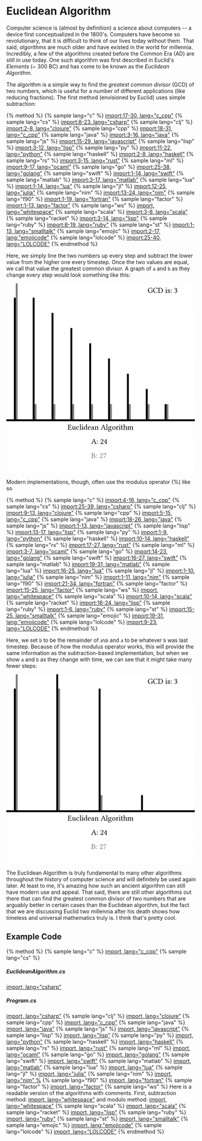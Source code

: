 # Euclidean Algorithm

Computer science is (almost by definition) a science about computers -- a device first conceptualized in the 1800's. Computers have become so revolutionary, that it is difficult to think of our lives today without them. That said, *algorithms* are much older and have existed in the world for millennia. Incredibly, a few of the algorithms created before the Common Era (AD) are still in use today. One such algorithm was first described in Euclid's *Elements* (~ 300 BC) and has come to be known as the *Euclidean Algorithm*.

The algorithm is a simple way to find the *greatest common divisor* (GCD) of two numbers, which is useful for a number of different applications (like reducing fractions). The first method (envisioned by Euclid) uses simple subtraction:

{% method %}
{% sample lang="c" %}
[import:17-30, lang="c_cpp"](code/c/euclidean_example.c)
{% sample lang="cs" %}
[import:8-23, lang="csharp"](code/csharp/EuclideanAlgorithm.cs)
{% sample lang="clj" %}
[import:2-8, lang="clojure"](code/clojure/euclidean_example.clj)
{% sample lang="cpp" %}
[import:18-31, lang="c_cpp"](code/c++/euclidean.cpp)
{% sample lang="java" %}
[import:3-16, lang="java"](code/java/EuclideanAlgo.java)
{% sample lang="js" %}
[import:15-29, lang="javascript"](code/javascript/euclidean_example.js)
{% sample lang="lisp" %}
[import:3-12, lang="lisp"](code/lisp/euclidean_algorithm.lisp)
{% sample lang="py" %}
[import:11-22, lang="python"](code/python/euclidean_example.py)
{% sample lang="haskell" %}
[import:2-8, lang="haskell"](code/haskell/euclidean_example.hs)
{% sample lang="rs" %}
[import:3-15, lang="rust"](code/rust/euclidean_example.rs)
{% sample lang="ml" %}
[import:9-17, lang="ocaml"](code/ocaml/euclidean_example.ml)
{% sample lang="go" %}
[import:25-38, lang="golang"](code/go/euclidean.go)
{% sample lang="swift" %}
[import:1-14, lang="swift"](code/swift/euclidean_algorithm.swift)
{% sample lang="matlab" %}
[import:3-17, lang="matlab"](code/matlab/euclidean.m)
{% sample lang="lua" %}
[import:1-14, lang="lua"](code/lua/euclidean.lua)
{% sample lang="jl" %}
[import:12-25, lang="julia"](code/julia/euclidean.jl)
{% sample lang="nim" %}
[import:13-24, lang="nim"](code/nim/euclid_algorithm.nim)
{% sample lang="f90" %}
[import:1-19, lang="fortran"](code/fortran/euclidean.f90)
{% sample lang="factor" %}
[import:1-13, lang="factor"](code/factor/euclid.factor)
{% sample lang="ws" %}
[import, lang="whitespace"](code/whitespace/euclidian_sub.ws)
{% sample lang="scala" %}
[import:3-8, lang="scala"](code/scala/euclidean.scala)
{% sample lang="racket" %}
[import:3-14, lang="lisp"](code/racket/euclidean_algorithm.rkt)
{% sample lang="ruby" %}
[import:8-19, lang="ruby"](code/ruby/euclidean.rb)
{% sample lang="st" %}
[import:1-13, lang="smalltalk"](code/smalltalk/euclid.st)
{% sample lang="emojic" %}
[import:2-17, lang:"emojicode"](code/emojicode/euclidean_algorithm.emojic)
{% sample lang="lolcode" %}
[import:25-40, lang="LOLCODE"](code/lolcode/euclid.lol)
{% endmethod %}

Here, we simply line the two numbers up every step and subtract the lower value from the higher one every timestep. Once the two values are equal, we call that value the greatest common divisor. A graph of `a` and `b` as they change every step would look something like this:

<p>
    <img  class="center" src="res/subtraction.png" width="500" />
</p>

Modern implementations, though, often use the modulus operator (%) like so

{% method %}
{% sample lang="c" %}
[import:4-16, lang="c_cpp"](code/c/euclidean_example.c)
{% sample lang="cs" %}
[import:25-39, lang="csharp"](code/csharp/EuclideanAlgorithm.cs)
{% sample lang="clj" %}
[import:9-13, lang="clojure"](code/clojure/euclidean_example.clj)
{% sample lang="cpp" %}
[import:5-15, lang="c_cpp"](code/c++/euclidean.cpp)
{% sample lang="java" %}
[import:18-26, lang="java"](code/java/EuclideanAlgo.java)
{% sample lang="js" %}
[import:1-13, lang="javascript"](code/javascript/euclidean_example.js)
{% sample lang="lisp" %}
[import:13-17, lang="lisp"](code/lisp/euclidean_algorithm.lisp)
{% sample lang="py" %}
[import:1-9, lang="python"](code/python/euclidean_example.py)
{% sample lang="haskell" %}
[import:10-14, lang="haskell"](code/haskell/euclidean_example.hs)
{% sample lang="rs" %}
[import:17-27, lang="rust"](code/rust/euclidean_example.rs)
{% sample lang="ml" %}
[import:3-7, lang="ocaml"](code/ocaml/euclidean_example.ml)
{% sample lang="go" %}
[import:14-23, lang="golang"](code/go/euclidean.go)
{% sample lang="swift" %}
[import:16-27, lang="swift"](code/swift/euclidean_algorithm.swift)
{% sample lang="matlab" %}
[import:19-31, lang="matlab"](code/matlab/euclidean.m)
{% sample lang="lua" %}
[import:16-25, lang="lua"](code/lua/euclidean.lua)
{% sample lang="jl" %}
[import:1-10, lang="julia"](code/julia/euclidean.jl)
{% sample lang="nim" %}
[import:1-11, lang="nim"](code/nim/euclid_algorithm.nim)
{% sample lang="f90" %}
[import:21-34, lang="fortran"](code/fortran/euclidean.f90)
{% sample lang="factor" %}
[import:15-25, lang="factor"](code/factor/euclid.factor)
{% sample lang="ws" %}
[import, lang="whitespace"](code/whitespace/euclidian_mod.ws)
{% sample lang="scala" %}
[import:10-14, lang="scala"](code/scala/euclidean.scala)
{% sample lang="racket" %}
[import:16-24, lang="lisp"](code/racket/euclidean_algorithm.rkt)
{% sample lang="ruby" %}
[import:1-6, lang="ruby"](code/ruby/euclidean.rb)
{% sample lang="st" %}
[import:15-25, lang="smalltalk"](code/smalltalk/euclid.st)
{% sample lang="emojic" %}
[import:19-31, lang:"emojicode"](code/emojicode/euclidean_algorithm.emojic)
{% sample lang="lolcode" %}
[import:9-23, lang="LOLCODE"](code/lolcode/euclid.lol)
{% endmethod %}

Here, we set `b` to be the remainder of `a%b` and `a` to be whatever `b` was last timestep. Because of how the modulus operator works, this will provide the same information as the subtraction-based implementation, but when we show `a` and `b` as they change with time, we can see that it might take many fewer steps:

<p>
    <img  class="center" src="res/modulus.png" width="500" />
</p>

The Euclidean Algorithm is truly fundamental to many other algorithms throughout the history of computer science and will definitely be used again later. At least to me, it's amazing how such an ancient algorithm can still have modern use and appeal. That said, there are still other algorithms out there that can find the greatest common divisor of two numbers that are arguably better in certain cases than the Euclidean algorithm, but the fact that we are discussing Euclid two millennia after his death shows how timeless and universal mathematics truly is. I think that's pretty cool.

## Example Code

{% method %}
{% sample lang="c" %}
[import, lang="c_cpp"](code/c/euclidean_example.c)
{% sample lang="cs" %}
##### EuclideanAlgorithm.cs
[import, lang="csharp"](code/csharp/EuclideanAlgorithm.cs)
##### Program.cs
[import, lang="csharp"](code/csharp/Program.cs)
{% sample lang="clj" %}
[import, lang="clojure"](code/clojure/euclidean_example.clj)
{% sample lang="cpp" %}
[import, lang="c_cpp"](code/c++/euclidean.cpp)
{% sample lang="java" %}
[import, lang="java"](code/java/EuclideanAlgo.java)
{% sample lang="js" %}
[import, lang="javascript"](code/javascript/euclidean_example.js)
{% sample lang="lisp" %}
[import, lang="lisp"](code/lisp/euclidean_algorithm.lisp)
{% sample lang="py" %}
[import, lang="python"](code/python/euclidean_example.py)
{% sample lang="haskell" %}
[import, lang="haskell"](code/haskell/euclidean_example.hs)
{% sample lang="rs" %}
[import, lang="rust"](code/rust/euclidean_example.rs)
{% sample lang="ml" %}
[import, lang="ocaml"](code/ocaml/euclidean_example.ml)
{% sample lang="go" %}
[import, lang="golang"](code/go/euclidean.go)
{% sample lang="swift" %}
[import, lang="swift"](code/swift/euclidean_algorithm.swift)
{% sample lang="matlab" %}
[import, lang="matlab"](code/matlab/euclidean.m)
{% sample lang="lua" %}
[import, lang="lua"](code/lua/euclidean.lua)
{% sample lang="jl" %}
[import, lang="julia"](code/julia/euclidean.jl)
{% sample lang="nim" %}
[import, lang="nim" %](code/nim/euclid_algorithm.nim)
{% sample lang="f90" %}
[import, lang="fortran"](code/fortran/euclidean.f90)
{% sample lang="factor" %}
[import, lang="factor"](code/factor/euclid.factor)
{% sample lang="ws" %}
Here is a readable version of the algorithms with comments. First, subtraction method:
[import, lang="whitespace"](code/whitespace/euclidian_sub_comments.ws)
and modulo method:
[import, lang="whitespace"](code/whitespace/euclidian_mod_comments.ws)
{% sample lang="scala" %}
[import, lang="scala"](code/scala/euclidean.scala)
{% sample lang="racket" %}
[import, lang="lisp"](code/racket/euclidean_algorithm.rkt)
{% sample lang="ruby" %}
[import, lang="ruby"](code/ruby/euclidean.rb)
{% sample lang="st" %}
[import, lang="smalltalk"](code/smalltalk/euclid.st)
{% sample lang="emojic" %}
[import, lang:"emojicode"](code/emojicode/euclidean_algorithm.emojic)
{% sample lang="lolcode" %}
[import, lang="LOLCODE"](code/lolcode/euclid.lol)
{% endmethod %}

<script>
MathJax.Hub.Queue(["Typeset",MathJax.Hub]);
</script>
